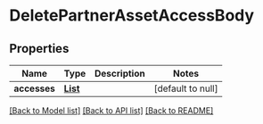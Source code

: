 # DeletePartnerAssetAccessBody
## Properties

| Name | Type | Description | Notes |
|------------ | ------------- | ------------- | -------------|
| **accesses** | [**List**](DeletePartnerAssetAccessBody_accesses_inner.md) |  | [default to null] |

[[Back to Model list]](../README.md#documentation-for-models) [[Back to API list]](../README.md#documentation-for-api-endpoints) [[Back to README]](../README.md)

